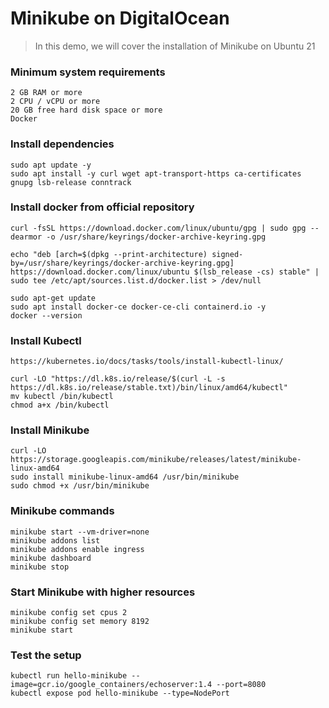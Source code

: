 # Minikube on DigitalOcean

> In this demo, we will cover the installation of Minikube on Ubuntu 21

### Minimum system requirements
```
2 GB RAM or more
2 CPU / vCPU or more
20 GB free hard disk space or more
Docker
```
### Install dependencies
```
sudo apt update -y
sudo apt install -y curl wget apt-transport-https ca-certificates gnupg lsb-release conntrack
```

### Install docker from official repository
```
curl -fsSL https://download.docker.com/linux/ubuntu/gpg | sudo gpg --dearmor -o /usr/share/keyrings/docker-archive-keyring.gpg

echo "deb [arch=$(dpkg --print-architecture) signed-by=/usr/share/keyrings/docker-archive-keyring.gpg] https://download.docker.com/linux/ubuntu $(lsb_release -cs) stable" | sudo tee /etc/apt/sources.list.d/docker.list > /dev/null

sudo apt-get update
sudo apt install docker-ce docker-ce-cli containerd.io -y
docker --version
```

### Install Kubectl
```
https://kubernetes.io/docs/tasks/tools/install-kubectl-linux/
```
```
curl -LO "https://dl.k8s.io/release/$(curl -L -s https://dl.k8s.io/release/stable.txt)/bin/linux/amd64/kubectl"
mv kubectl /bin/kubectl
chmod a+x /bin/kubectl
```

### Install Minikube

```
curl -LO https://storage.googleapis.com/minikube/releases/latest/minikube-linux-amd64
sudo install minikube-linux-amd64 /usr/bin/minikube
sudo chmod +x /usr/bin/minikube
```

### Minikube commands
```
minikube start --vm-driver=none
minikube addons list
minikube addons enable ingress
minikube dashboard
minikube stop
```
### Start Minikube with higher resources
```
minikube config set cpus 2
minikube config set memory 8192
minikube start
```

### Test the setup
```
kubectl run hello-minikube --image=gcr.io/google_containers/echoserver:1.4 --port=8080
kubectl expose pod hello-minikube --type=NodePort
```

